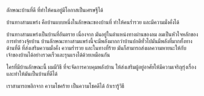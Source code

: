 ลักษณะบ้านที่ดี ที่ทำให้คนอยู่มีโอกาสเป็นเศรษฐีได้

บ้านทางสามแพร่ง คือบ้านแบบหนึ่งในลักษณะของบ้านที่ ทำให้คนร่ำรวย และมีความมั่งคั่งได้

บ้านทางสามแพร่งเป็นบ้านที่อันตราย เนื่องจาก มันอยู่ในตำแหน่งทางผ่านของลม ลมเป็นหัวใจหลักของการทำฮวงจุ้ยบ้าน
บ้านลักษณะทางสามแพร่งนี้จะมีพลังมากกว่าบ้านปกติทั่วไปมันมีพลังที่มากทั้งทางด้านที่ดี ที่ส่งเสริมความมั่งคั่ง ความร่ำรวย และในทางที่ร้าย มันก็สามารถส่งผลความหายนะให้กับเจ้าของบ้านได้อย่างรวดเร็วและรุนแรงได้ด้วยเหมือนกัน

ใครที่มีบ้านลักษณะนี้ ผมมีวิธี ที่จะจัดการควบคุมพลังบ้าน ให้ส่งเสริมผู้อยู่อาศัยให้มีความเจริญรุ่งเรื่อง และทำให้มันเป็นบ้านที่ดีได้

เราสามารถพลิกจาก ความโชคร้าย เป็นความโชคดีได้ ถ้าเรารู้วิธี
